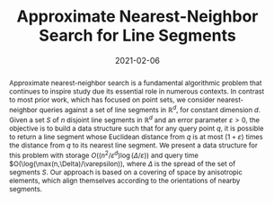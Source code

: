 ---
title: "Approximate Nearest-Neighbor Search for Line Segments"

authors:
- Ahmed Abdelkader
- David Mount

date: 2021-02-06
doi: ""

publishDate: 2021-11-19T20:39:58.233580Z

publication_types: ["1"]

publication: In *Symposium on Computational Geometry*
publication_short: In *SoCG*

abstract: Approximate nearest-neighbor search is a fundamental algorithmic problem that continues to inspire study due its essential role in numerous contexts. In contrast to most prior work, which has focused on point sets, we consider nearest-neighbor queries against a set of line segments in $\mathbb{R}^d$, for constant dimension $d$. Given a set $S$ of $n$ disjoint line segments in $\mathbb{R}^d$ and an error parameter $\varepsilon > 0$, the objective is to build a data structure such that for any query point $q$, it is possible to return a line segment whose Euclidean distance from $q$ is at most $(1+\varepsilon)$ times the distance from $q$ to its nearest line segment. We present a data structure for this problem with storage $O((n^2/\varepsilon^d) \log (\Delta/\varepsilon))$ and query time $O(\log(\max(n,\Delta)/\varepsilon)), where $\Delta$ is the spread of the set of segments $S$. Our approach is based on a covering of space by anisotropic elements, which align themselves according to the orientations of nearby segments.

tags:
- Computational Geometry
- Anisotropy
- Approximation Algorithms

featured: true

url_slides: https://www.dropbox.com/s/owmep4gvjngeeth/SoCG21_talk.pdf
url_video: https://drive.google.com/file/d/1fNWVBZQ1jNMYm_XYNX2mn3Pb-ctO_cg-

links:
- name: LIPIcs
  url: https://drops.dagstuhl.de/opus/volltexte/2021/13803/
- name: arXiv
  url: https://arxiv.org/abs/2103.16071
- name: Video-2
  url: https://drive.google.com/file/d/1ElNOPe9PuvonDuN994nRkUQtzeHs_v5T

---